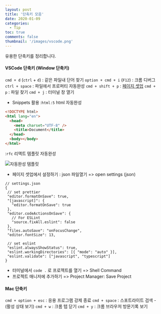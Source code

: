 ```yaml
---
layout: post
title: '단축키 모음'
date: 2020-01-09
categories:
  - Tip
toc: true
comments: false
thumbnail: '/images/vscode.png'
---
```


유용한 단축키를 정리합니다.

#### VSCode 단축키 (Window 단축키)

<!-- more -->

`cmd + d` (`ctrl` + `d`) : 같은 파일내 단어 찾기
`option + cmd + i` (`F12`) : 크롬 디버그
`ctrl + space` : 파일에서 프로퍼티 자동완성
`cmd + shift + p` : [페이지 셋업](#3.페이지-셋업에서-설정하기)
`cmd + p` : 파일 찾기
`cmd + j` : 터미널 창 열기

- Snippets 활용
:`html:5` html 자동완성

```html
<!DOCTYPE html>
<html lang="en">
  <head>
    <meta charset="UTF-8" />
    <title>Document</title>
  </head>
  <body></body>
</html>
```

  :`rfc` 리액트 템플릿 자동완성

![자동완성 템플릿](react-snippets.png)

- 페이지 셋업에서 설정하기
: json 파일열기 => open settings (json)

```
// settings.json
{
 // set prettier
 "editor.formatOnSave": true,
 "[javascript]": {
   "editor.formatOnSave": true
 },
 "editor.codeActionsOnSave": {
   // For ESLint
   "source.fixAll.eslint": false
 },
 "files.autoSave": "onFocusChange",
 "editor.fontSize": 13,

 // set eslint
 "eslint.alwaysShowStatus": true,
 "eslint.workingDirectories": [{ "mode": "auto" }],
 "eslint.validate": ["javascript", "typescript"]
}
```

- 터미널에서 `code .` 로 프로젝트를 열기 => Shell Command
- 프로젝트 매니저에 추가하기 => Project Manager: Save Project

#### Mac 단축키

`cmd + option + esc` : 응용 프로그램 강제 종료
`cmd + space` : 스포트라이트 검색 - (활성 상태 보기)
`cmd + w` : 크롬 텝 닫기
`cmd + y` : 크롬 브라우저 방문기록 보기
